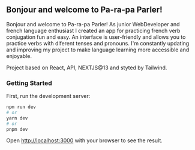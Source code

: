 ## Bonjour and welcome to Pa-ra-pa Parler!

Bonjour and welcome to Pa-ra-pa Parler!
As junior WebDeveloper and french language enthusiast I created an
app for practicing french verb conjugation fun and easy. An
interface is user-friendly and allows you to practice verbs with diferent tenses and pronouns. I'm constantly updating and improving my project to
make language learning more accessible and enjoyable.

Project based on React, API, NEXTJS@13 and styted by Tailwind.

### Getting Started

First, run the development server:

```bash
npm run dev
# or
yarn dev
# or
pnpm dev
```

Open [http://localhost:3000](http://localhost:3000) with your browser to see the result.
